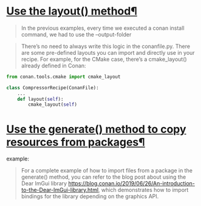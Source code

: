 # [Use the layout() method¶](https://docs.conan.io/2/tutorial/consuming_packages/the_flexibility_of_conanfile_py.html#use-the-layout-method)

>In the previous examples, every time we executed a conan install command, we had to use the –output-folder 

>There’s no need to always write this logic in the conanfile.py. There are some pre-defined layouts you can import and directly use in your recipe. For example, for the CMake case, there’s a cmake_layout() already defined in Conan:

```python
from conan.tools.cmake import cmake_layout

class CompressorRecipe(ConanFile):
    ...
    def layout(self):
        cmake_layout(self)
```

# [Use the generate() method to copy resources from packages¶](https://docs.conan.io/2/tutorial/consuming_packages/the_flexibility_of_conanfile_py.html#use-the-generate-method-to-copy-resources-from-packages)

example:
>For a complete example of how to import files from a package in the generate() method, you can refer to the blog post about using the Dear ImGui library <https://blog.conan.io/2019/06/26/An-introduction-to-the-Dear-ImGui-library.html>, which demonstrates how to import bindings for the library depending on the graphics API.
